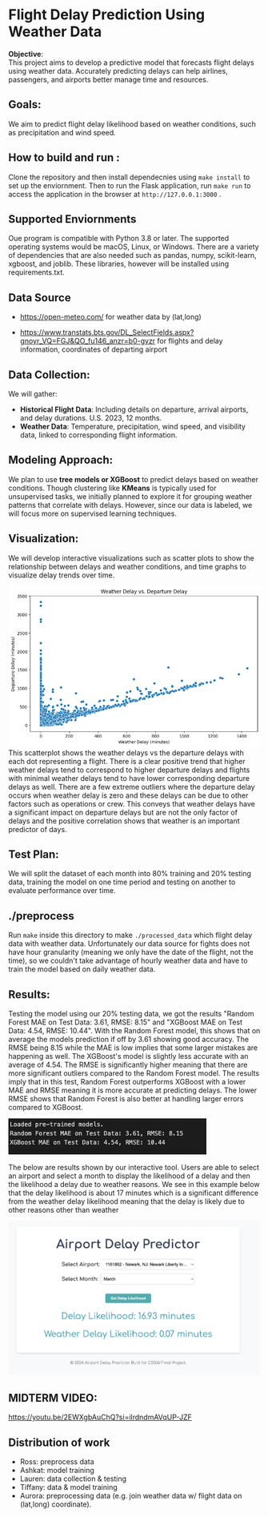 # Flight Delay Prediction Using Weather Data

**Objective**:  
This project aims to develop a predictive model that forecasts flight delays
using weather data. Accurately predicting delays can help airlines, passengers,
and airports better manage time and resources.

## Goals:
We aim to predict flight delay likelihood based on weather conditions, such as
precipitation and wind speed.

## How to build and run : 
Clone the repository and then install dependecnies using `make install` to set up 
the enviornment. Then to run the Flask application, run `make run` to access the
application in the browser at `http://127.0.0.1:3000` .

## Supported Enviornments
Oue program is compatible with Python 3.8 or later. The supported operating systems would be
macOS, Linux, or Windows. There are a variety of dependencies that are also needed such as 
pandas, numpy, scikit-learn, xgboost, and joblib. These libraries, however will be installed 
using requirements.txt.

## Data Source
- https://open-meteo.com/ for weather data by (lat,long)

- https://www.transtats.bts.gov/DL_SelectFields.aspx?gnoyr_VQ=FGJ&QO_fu146_anzr=b0-gvzr
for flights and delay information, coordinates of departing airport

## Data Collection:
We will gather:
- **Historical Flight Data**: Including details on departure, arrival airports,
  and delay durations. U.S. 2023, 12 months.
- **Weather Data**: Temperature, precipitation, wind speed, and visibility data,
  linked to corresponding flight information.

## Modeling Approach:
We plan to use **tree models or XGBoost** to predict delays based on weather
conditions. Though clustering like **KMeans** is typically used for unsupervised
tasks, we initially planned to explore it for grouping weather patterns that
correlate with delays. However, since our data is labeled, we will focus more on
supervised learning techniques.

## Visualization:
We will develop interactive visualizations such as scatter plots to show the
relationship between delays and weather conditions, and time graphs to visualize
delay trends over time.

![Scatterplot](images/Scatterplot.png)
This scatterplot shows the weather delays vs the departure delays with each dot 
representing a flight. There is a clear positive trend that higher weather delays
tend to correspond to higher departure delays and flights with minimal weather
delays tend to have lower corresponding departure delays as well. There are a few 
extreme outliers where the departure delay occurs when weather delay is zero and
these delays can be due to other factors such as operations or crew. This conveys 
that weather delays have a significant impact on departure delays but are not the
only factor of delays and the positive correlation shows that weather is an 
important predictor of days. 

## Test Plan:
We will split the dataset of each month into 80% training and 20% testing data,
training the model on one time period and testing on another to evaluate performance
over time.

## ./preprocess
Run `make` inside this directory to make `./processed_data` which flight delay
data with weather data. Unfortunately our data source for fights does not have
hour granularity (meaning we only have the date of the flight, not the time), so
we couldn't take advantage of hourly weather data and have to train the model
based on daily weather data.

## Results:
Testing the model using our 20% testing data, we got the results "Random Forest MAE 
on Test Data: 3.61, RMSE: 8.15" and "XGBoost MAE on Test Data: 4.54, RMSE: 10.44". With
the Random Forest model, this shows that on average the models prediction if off by 3.61
showing good accuracy. The RMSE being 8.15 while the MAE is low implies that some larger 
mistakes are happening as well. The XGBoost's model is slightly less accurate with an 
average of 4.54. The RMSE is significantly higher meaning that there are more significant
outliers compared to the Random Forest model. The results imply that in this test, Random 
Forest outperforms XGBoost with a lower MAE and RMSE meaning it is more accurate at 
predicting delays. The lower RMSE shows that Random Forest is also better at handling larger 
errors compared to XGBoost.

![Results](images/Results.png)

The below are results shown by our interactive tool. Users are able to select an airport
and select a month to display the likelihood of a delay and then the likelihood a delay 
due to weather reasons. We see in this example below that the delay likelihood is about 17
minutes which is a significant difference from the weather delay likelihood meaning that the
delay is likely due to other reasons other than weather

![Interactive](images/Interactive.png)

## **MIDTERM VIDEO**: 
https://youtu.be/2EWXgbAuChQ?si=ilrdndmAVqUP-JZF

## Distribution of work
  * Ross: preprocess data
  * Ashkat: model training
  * Lauren: data collection & testing
  * Tiffany: data & model training
  * Aurora: preprocessing data (e.g. join weather data w/ flight data on
    (lat,long) coordinate).

